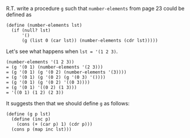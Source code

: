 R.T. write a procedure `g` such that `number-elements` from page 23 could be
defined as

```
(define (number-elements lst)
  (if (null? lst)
      '()
      (g (list 0 (car lst)) (number-elements (cdr lst)))))
```

Let's see what happens when `lst = '(1 2 3)`.

```
(number-elements '(1 2 3))
= (g '(0 1) (number-elements '(2 3)))
= (g '(0 1) (g '(0 2) (number-elements '(3))))
= (g '(0 1) (g '(0 2) (g '(0 3) '())))
= (g '(0 1) (g '(0 2) '((0 3))))
= (g '(0 1) '((0 2) (1 3)))
= '((0 1) (1 2) (2 3))
```

It suggests then that we should define `g` as follows:

```
(define (g p lst)
  (define (inc p)
    (cons (+ (car p) 1) (cdr p)))
  (cons p (map inc lst)))
```
